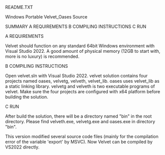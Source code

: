 README.TXT

Windows Portable Velvet_Oases Source 

SUMMARY
A REQUIREMENTS
B COMPILING INSTRUCTIONS
C RUN 

A REQUIREMENTS

Velvet should function on any standard 64bit Windows environment with
Visual Studio 2022. A good amount of physical memory (12GB to start with, more is no luxury)
is recommended. 
	
B COMPILING INSTRUCTIONS

Open velvet.sln with Visual Studio 2022. velvet solution contains four projects named oases, velvetg, velveth, velvet_lib.
oases uses velvet_lib as a static linking library. velvetg and velveth is two executable programs of velvet. Make sure the four
projects are configured with x64 platform before building the solution.

C RUN 

After build the solution, there will be a directory named "bin" in the root directory. Please find velveth.exe, velvetg.exe and oases.exe 
in directory "bin".

This version modified several source code files (mainly for the compilation error of the variable 'export' by MSVC). Now Velvet can be compiled by VS2022 directly.
